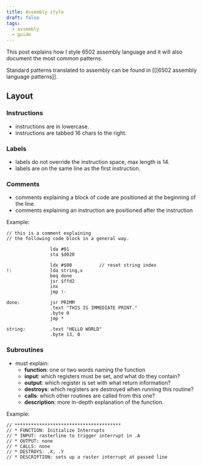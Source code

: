 ```yaml
---
title: Assembly style
draft: false
tags:
  - assembly
  - guide
---
```


This post explains how I style 6502 assembly language and it will also document the most common patterns.

Standard patterns translated to assembly can be found in [[[6502 assembly language patterns]].

## Layout

### Instructions

* instructions are in lowercase.
* instructions are tabbed 16 chars to the right.

### Labels

* labels do not override the instruction space, max length is 14.
* labels are on the same line as the first instruction.

### Comments

* comments explaining a block of code are positioned at the beginning of the line.
* comments explaining an instruction are positioned after the instruction

Example:

```asm6502
// this is a comment explaining
// the following code block in a general way.

				lda #01
				sta $d020

				ldx #$00          // reset string index
!:				lda string,x
				beq done
				jsr $ffd2
				inx
				jmp !-
				
done:			jsr PRIMM
				.text "THIS IS IMMEDIATE PRINT."
				.byte 0
				jmp *

string:			.text "HELLO WORLD"
				.byte 13, 0
```

### Subroutines

* must explain:
	* **function**: one or two words naming the function
	* **input**: which registers must be set, and what do they contain?
	* **output**: which register is set with what return information?
	* **destroys**: which registers are destroyed when running this routine?
	* **calls**: which other routines are called from this one?
	* **description**: more in-depth explanation of the function.

Example:

```asm6502
// ***************************************
// * FUNCTION: Initialize Interrupts
// * INPUT: rasterline to trigger interrupt in .A
// * OUTPUT: none
// * CALLS: none
// * DESTROYS: .X, .Y
// * DESCRIPTION: sets up a raster interrupt at passed line

```


